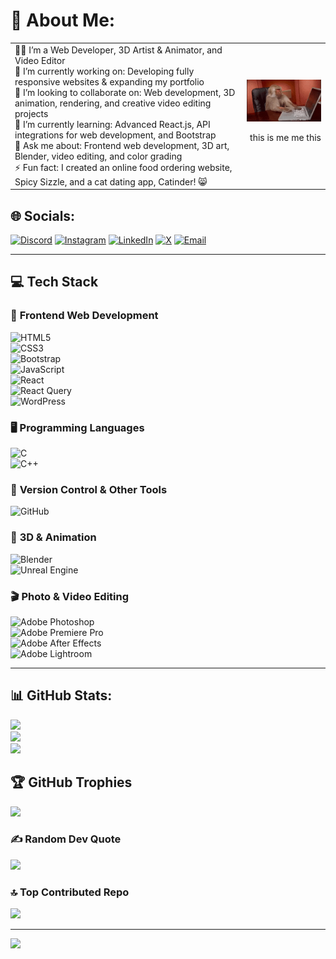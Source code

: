 # 💫 About Me:
<table>
  <tr>
    <td>
      👨‍💻 I’m a Web Developer, 3D Artist & Animator, and Video Editor<br>
      👯 I’m currently working on: Developing fully responsive websites & expanding my portfolio<br>
      🤝 I’m looking to collaborate on: Web development, 3D animation, rendering, and creative video editing projects<br>
      🌱 I’m currently learning: Advanced React.js, API integrations for web development, and Bootstrap<br>
      💬 Ask me about: Frontend web development, 3D art, Blender, video editing, and color grading<br>
      ⚡ Fun fact: I created an online food ordering website, Spicy Sizzle, and a cat dating app, Catinder! 😸
    </td>
    <td align="right">
      <img src="./images/giphy.gif" width="250px" alt="Geek GIF">
      <p> this is me me this </p>
    </td>
  </tr>
</table>

## 🌐 Socials:
[![Discord](https://img.shields.io/badge/Discord-%237289DA.svg?logo=discord&logoColor=white)](https://discord.gg/hbdWehJk) 
[![Instagram](https://img.shields.io/badge/Instagram-%23E4405F.svg?logo=Instagram&logoColor=white)](https://instagram.com/_zen.ronin_) 
[![LinkedIn](https://img.shields.io/badge/LinkedIn-%230077B5.svg?logo=linkedin&logoColor=white)](https://linkedin.com/in/vaibhav2001seth) 
[![X](https://img.shields.io/badge/X-black.svg?logo=X&logoColor=white)](https://x.com/VaibhavSeth2k1) 
[![Email](https://img.shields.io/badge/Email-D14836?logo=gmail&logoColor=white)](mailto:vaibhav2001seth@gmail.com) 

---

## 💻 **Tech Stack**

### 🚀 **Frontend Web Development**  
![HTML5](https://img.shields.io/badge/html5-%23E34F26.svg?style=for-the-badge&logo=html5&logoColor=white)  
![CSS3](https://img.shields.io/badge/css3-%231572B6.svg?style=for-the-badge&logo=css3&logoColor=white)  
![Bootstrap](https://img.shields.io/badge/bootstrap-%238511FA.svg?style=for-the-badge&logo=bootstrap&logoColor=white)  
![JavaScript](https://img.shields.io/badge/javascript-%23323330.svg?style=for-the-badge&logo=javascript&logoColor=%23F7DF1E)  
![React](https://img.shields.io/badge/react-%2320232a.svg?style=for-the-badge&logo=react&logoColor=%2361DAFB)  
![React Query](https://img.shields.io/badge/-React%20Query-FF4154?style=for-the-badge&logo=react%20query&logoColor=white)  
![WordPress](https://img.shields.io/badge/WordPress-%23117AC9.svg?style=for-the-badge&logo=WordPress&logoColor=white)  

### 🖥 **Programming Languages**  
![C](https://img.shields.io/badge/c-%2300599C.svg?style=for-the-badge&logo=c&logoColor=white)  
![C++](https://img.shields.io/badge/c++-%2300599C.svg?style=for-the-badge&logo=c%2B%2B&logoColor=white)  

### 🔧 **Version Control & Other Tools**  
![GitHub](https://img.shields.io/badge/github-%23121011.svg?style=for-the-badge&logo=github&logoColor=white)  

### 🎨 **3D & Animation**  
![Blender](https://img.shields.io/badge/blender-%23F5792A.svg?style=for-the-badge&logo=blender&logoColor=white)  
![Unreal Engine](https://img.shields.io/badge/unrealengine-%23313131.svg?style=for-the-badge&logo=unrealengine&logoColor=white)  

### 🎬 **Photo & Video Editing**  
![Adobe Photoshop](https://img.shields.io/badge/adobe%20photoshop-%2331A8FF.svg?style=for-the-badge&logo=adobe%20photoshop&logoColor=white)  
![Adobe Premiere Pro](https://img.shields.io/badge/Adobe%20Premiere%20Pro-9999FF.svg?style=for-the-badge&logo=Adobe%20Premiere%20Pro&logoColor=white)  
![Adobe After Effects](https://img.shields.io/badge/Adobe%20After%20Effects-9999FF.svg?style=for-the-badge&logo=Adobe%20After%20Effects&logoColor=white)  
![Adobe Lightroom](https://img.shields.io/badge/Adobe%20Lightroom-31A8FF.svg?style=for-the-badge&logo=Adobe%20Lightroom&logoColor=white)  

---

## 📊 GitHub Stats:
![](https://github-readme-stats.vercel.app/api?username=VaibhavSeth1&theme=dark&hide_border=false&include_all_commits=false&count_private=false)<br/>
![](https://github-readme-streak-stats.herokuapp.com/?user=VaibhavSeth1&theme=dark&hide_border=false)<br/>
![](https://github-readme-stats.vercel.app/api/top-langs/?username=VaibhavSeth1&theme=dark&hide_border=false&include_all_commits=false&count_private=false&layout=compact)

## 🏆 GitHub Trophies
![](https://github-profile-trophy.vercel.app/?username=VaibhavSeth1&theme=radical&no-frame=false&no-bg=true&margin-w=4)

### ✍️ Random Dev Quote
![](https://quotes-github-readme.vercel.app/api?type=horizontal&theme=radical)

### 🔝 Top Contributed Repo
![](https://github-contributor-stats.vercel.app/api?username=VaibhavSeth1&limit=5&theme=dark&combine_all_yearly_contributions=true)

---
[![](https://visitcount.itsvg.in/api?id=VaibhavSeth1&icon=10&color=0)](https://visitcount.itsvg.in)

<!-- Proudly created with GPRM ( https://gprm.itsvg.in ) -->
